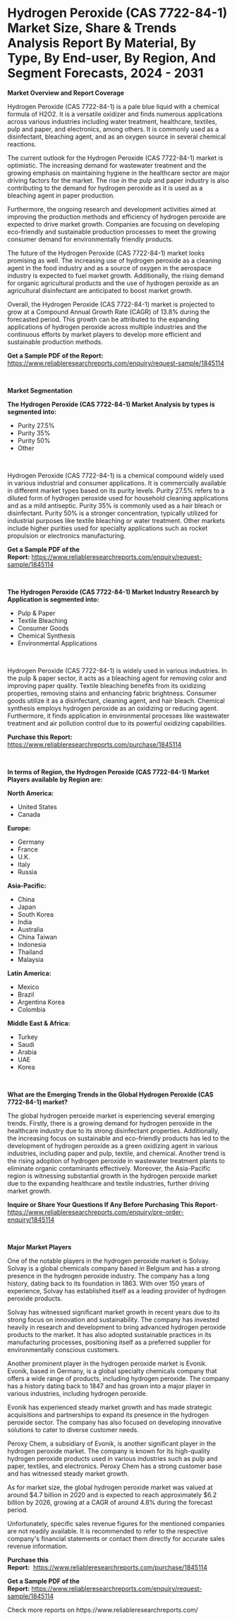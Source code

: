 <p><h1>Hydrogen Peroxide (CAS 7722-84-1) Market Size, Share & Trends Analysis Report By Material, By Type, By End-user, By Region, And Segment Forecasts, 2024 - 2031</h1></p><p><strong>Market Overview and Report Coverage</strong></p>
<p><p>Hydrogen Peroxide (CAS 7722-84-1) is a pale blue liquid with a chemical formula of H2O2. It is a versatile oxidizer and finds numerous applications across various industries including water treatment, healthcare, textiles, pulp and paper, and electronics, among others. It is commonly used as a disinfectant, bleaching agent, and as an oxygen source in several chemical reactions.</p><p>The current outlook for the Hydrogen Peroxide (CAS 7722-84-1) market is optimistic. The increasing demand for wastewater treatment and the growing emphasis on maintaining hygiene in the healthcare sector are major driving factors for the market. The rise in the pulp and paper industry is also contributing to the demand for hydrogen peroxide as it is used as a bleaching agent in paper production.</p><p>Furthermore, the ongoing research and development activities aimed at improving the production methods and efficiency of hydrogen peroxide are expected to drive market growth. Companies are focusing on developing eco-friendly and sustainable production processes to meet the growing consumer demand for environmentally friendly products.</p><p>The future of the Hydrogen Peroxide (CAS 7722-84-1) market looks promising as well. The increasing use of hydrogen peroxide as a cleaning agent in the food industry and as a source of oxygen in the aerospace industry is expected to fuel market growth. Additionally, the rising demand for organic agricultural products and the use of hydrogen peroxide as an agricultural disinfectant are anticipated to boost market growth.</p><p>Overall, the Hydrogen Peroxide (CAS 7722-84-1) market is projected to grow at a Compound Annual Growth Rate (CAGR) of 13.8% during the forecasted period. This growth can be attributed to the expanding applications of hydrogen peroxide across multiple industries and the continuous efforts by market players to develop more efficient and sustainable production methods.</p></p>
<p><strong>Get a Sample PDF of the Report:</strong> <a href="https://www.reliableresearchreports.com/enquiry/request-sample/1845114">https://www.reliableresearchreports.com/enquiry/request-sample/1845114</a></p>
<p>&nbsp;</p>
<p><strong>Market Segmentation</strong></p>
<p><strong>The Hydrogen Peroxide (CAS 7722-84-1) Market Analysis by types is segmented into:</strong></p>
<p><ul><li>Purity 27.5%</li><li>Purity 35%</li><li>Purity 50%</li><li>Other</li></ul></p>
<p>&nbsp;</p>
<p><p>Hydrogen Peroxide (CAS 7722-84-1) is a chemical compound widely used in various industrial and consumer applications. It is commercially available in different market types based on its purity levels. Purity 27.5% refers to a diluted form of hydrogen peroxide used for household cleaning applications and as a mild antiseptic. Purity 35% is commonly used as a hair bleach or disinfectant. Purity 50% is a stronger concentration, typically utilized for industrial purposes like textile bleaching or water treatment. Other markets include higher purities used for specialty applications such as rocket propulsion or electronics manufacturing.</p></p>
<p><strong>Get a Sample PDF of the Report:</strong>&nbsp;<a href="https://www.reliableresearchreports.com/enquiry/request-sample/1845114">https://www.reliableresearchreports.com/enquiry/request-sample/1845114</a></p>
<p>&nbsp;</p>
<p><strong>The Hydrogen Peroxide (CAS 7722-84-1) Market Industry Research by Application is segmented into:</strong></p>
<p><ul><li>Pulp & Paper</li><li>Textile Bleaching</li><li>Consumer Goods</li><li>Chemical Synthesis</li><li>Environmental Applications</li></ul></p>
<p>&nbsp;</p>
<p><p>Hydrogen Peroxide (CAS 7722-84-1) is widely used in various industries. In the pulp & paper sector, it acts as a bleaching agent for removing color and improving paper quality. Textile bleaching benefits from its oxidizing properties, removing stains and enhancing fabric brightness. Consumer goods utilize it as a disinfectant, cleaning agent, and hair bleach. Chemical synthesis employs hydrogen peroxide as an oxidizing or reducing agent. Furthermore, it finds application in environmental processes like wastewater treatment and air pollution control due to its powerful oxidizing capabilities.</p></p>
<p><strong>Purchase this Report:</strong>&nbsp; <a href="https://www.reliableresearchreports.com/purchase/1845114">https://www.reliableresearchreports.com/purchase/1845114</a></p>
<p>&nbsp;</p>
<p><strong>In terms of Region, the Hydrogen Peroxide (CAS 7722-84-1) Market Players available by Region are:</strong></p>
<p>
    <p> <strong> North America: </strong>
        <ul>
            <li>United States</li>
            <li>Canada</li>
        </ul>
        </p> 
    <p> <strong> Europe: </strong>
        <ul>
            <li>Germany</li>
            <li>France</li>
            <li>U.K.</li>
            <li>Italy</li>
            <li>Russia</li>
        </ul>
        </p> 
    <p> <strong> Asia-Pacific: </strong>
        <ul>
            <li>China</li>
            <li>Japan</li>
            <li>South Korea</li>
            <li>India</li>
            <li>Australia</li>
            <li>China Taiwan</li>
            <li>Indonesia</li>
            <li>Thailand</li>
            <li>Malaysia</li>
        </ul>
        </p> 
    <p> <strong> Latin America: </strong>
        <ul>
            <li>Mexico</li>
            <li>Brazil</li>
            <li>Argentina Korea</li>
            <li>Colombia</li>
        </ul>
        </p> 
    <p> <strong> Middle East & Africa: </strong>
        <ul>
            <li>Turkey</li>
            <li>Saudi</li>
            <li>Arabia</li>
            <li>UAE</li>
            <li>Korea</li>
        </ul>
    </p>
    </p>
<p>&nbsp;</p>
<p><strong>What are the Emerging Trends in the Global Hydrogen Peroxide (CAS 7722-84-1) market?</strong></p>
<p><p>The global hydrogen peroxide market is experiencing several emerging trends. Firstly, there is a growing demand for hydrogen peroxide in the healthcare industry due to its strong disinfectant properties. Additionally, the increasing focus on sustainable and eco-friendly products has led to the development of hydrogen peroxide as a green oxidizing agent in various industries, including paper and pulp, textile, and chemical. Another trend is the rising adoption of hydrogen peroxide in wastewater treatment plants to eliminate organic contaminants effectively. Moreover, the Asia-Pacific region is witnessing substantial growth in the hydrogen peroxide market due to the expanding healthcare and textile industries, further driving market growth.</p></p>
<p><strong>Inquire or Share Your Questions If Any Before Purchasing This Report</strong>- <a href="https://www.reliableresearchreports.com/enquiry/pre-order-enquiry/1845114">https://www.reliableresearchreports.com/enquiry/pre-order-enquiry/1845114</a></p>
<p>&nbsp;</p>
<p><strong>Major Market Players</strong></p>
<p><p>One of the notable players in the hydrogen peroxide market is Solvay. Solvay is a global chemicals company based in Belgium and has a strong presence in the hydrogen peroxide industry. The company has a long history, dating back to its foundation in 1863. With over 150 years of experience, Solvay has established itself as a leading provider of hydrogen peroxide products.</p><p>Solvay has witnessed significant market growth in recent years due to its strong focus on innovation and sustainability. The company has invested heavily in research and development to bring advanced hydrogen peroxide products to the market. It has also adopted sustainable practices in its manufacturing processes, positioning itself as a preferred supplier for environmentally conscious customers.</p><p>Another prominent player in the hydrogen peroxide market is Evonik. Evonik, based in Germany, is a global specialty chemicals company that offers a wide range of products, including hydrogen peroxide. The company has a history dating back to 1847 and has grown into a major player in various industries, including hydrogen peroxide.</p><p>Evonik has experienced steady market growth and has made strategic acquisitions and partnerships to expand its presence in the hydrogen peroxide sector. The company has also focused on developing innovative solutions to cater to diverse customer needs.</p><p>Peroxy Chem, a subsidiary of Evonik, is another significant player in the hydrogen peroxide market. The company is known for its high-quality hydrogen peroxide products used in various industries such as pulp and paper, textiles, and electronics. Peroxy Chem has a strong customer base and has witnessed steady market growth.</p><p>As for market size, the global hydrogen peroxide market was valued at around $4.7 billion in 2020 and is expected to reach approximately $6.2 billion by 2026, growing at a CAGR of around 4.8% during the forecast period.</p><p>Unfortunately, specific sales revenue figures for the mentioned companies are not readily available. It is recommended to refer to the respective company's financial statements or contact them directly for accurate sales revenue information.</p></p>
<p><strong>Purchase this Report:</strong>&nbsp;&nbsp;<a href="https://www.reliableresearchreports.com/purchase/1845114">https://www.reliableresearchreports.com/purchase/1845114</a></p>
<p></p>
<p><strong>Get a Sample PDF of the Report:</strong>&nbsp;<a href="https://www.reliableresearchreports.com/enquiry/request-sample/1845114">https://www.reliableresearchreports.com/enquiry/request-sample/1845114</a></p>
<p>Check more reports on https://www.reliableresearchreports.com/</p>